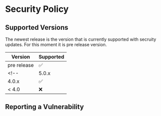 # Security Policy

## Supported Versions

<!--Use this section to tell people about which versions of your project are
currently being supported with security updates.-->

The newest release is the version that is currently supported with secruity updates.
For this moment it is pre release version.


| Version | Supported          |
| ------- | ------------------ |
| pre release   | :white_check_mark: |
<!--| 5.0.x   | :x:                |
| 4.0.x   | :white_check_mark: |
| < 4.0   | :x:                |-->

## Reporting a Vulnerability



<!--Use this section to tell people how to report a vulnerability.

Tell them where to go, how often they can expect to get an update on a
reported vulnerability, what to expect if the vulnerability is accepted or
declined, etc.-->
